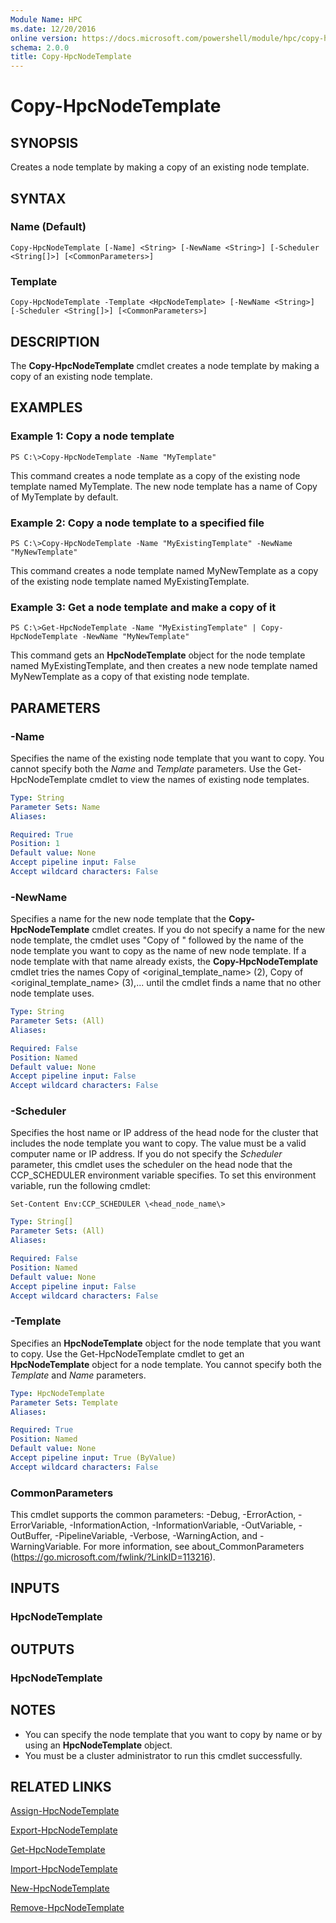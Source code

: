 ```yaml
---
Module Name: HPC
ms.date: 12/20/2016
online version: https://docs.microsoft.com/powershell/module/hpc/copy-hpcnodetemplate?view=windowsserver2012r2-ps&wt.mc_id=ps-gethelp
schema: 2.0.0
title: Copy-HpcNodeTemplate
---
```


# Copy-HpcNodeTemplate

## SYNOPSIS
Creates a node template by making a copy of an existing node template.

## SYNTAX

### Name (Default)
```
Copy-HpcNodeTemplate [-Name] <String> [-NewName <String>] [-Scheduler <String[]>] [<CommonParameters>]
```

### Template
```
Copy-HpcNodeTemplate -Template <HpcNodeTemplate> [-NewName <String>] [-Scheduler <String[]>] [<CommonParameters>]
```

## DESCRIPTION
The **Copy-HpcNodeTemplate** cmdlet creates a node template by making a copy of an existing node template.

## EXAMPLES

### Example 1: Copy a node template
```
PS C:\>Copy-HpcNodeTemplate -Name "MyTemplate"
```

This command creates a node template as a copy of the existing node template named MyTemplate.
The new node template has a name of Copy of MyTemplate by default.

### Example 2: Copy a node template to a specified file
```
PS C:\>Copy-HpcNodeTemplate -Name "MyExistingTemplate" -NewName "MyNewTemplate"
```

This command creates a node template named MyNewTemplate as a copy of the existing node template named MyExistingTemplate.

### Example 3: Get a node template and make a copy of it
```
PS C:\>Get-HpcNodeTemplate -Name "MyExistingTemplate" | Copy-HpcNodeTemplate -NewName "MyNewTemplate"
```

This command gets an **HpcNodeTemplate** object for the node template named MyExistingTemplate, and then creates a new node template named MyNewTemplate as a copy of that existing node template.

## PARAMETERS

### -Name
Specifies the name of the existing node template that you want to copy.
You cannot specify both the *Name* and *Template* parameters.
Use the Get-HpcNodeTemplate cmdlet to view the names of existing node templates.

```yaml
Type: String
Parameter Sets: Name
Aliases:

Required: True
Position: 1
Default value: None
Accept pipeline input: False
Accept wildcard characters: False
```

### -NewName
Specifies a name for the new node template that the **Copy-HpcNodeTemplate** cmdlet creates.
If you do not specify a name for the new node template, the cmdlet uses "Copy of " followed by the name of the node template you want to copy as the name of new node template.
If a node template with that name already exists, the **Copy-HpcNodeTemplate** cmdlet tries the names Copy of \<original_template_name\> (2), Copy of \<original_template_name\> (3),...
until the cmdlet finds a name that no other node template uses.

```yaml
Type: String
Parameter Sets: (All)
Aliases:

Required: False
Position: Named
Default value: None
Accept pipeline input: False
Accept wildcard characters: False
```

### -Scheduler
Specifies the host name or IP address of the head node for the cluster that includes the node template you want to copy.
The value must be a valid computer name or IP address.
If you do not specify the *Scheduler* parameter, this cmdlet uses the scheduler on the head node that the CCP_SCHEDULER environment variable specifies.
To set this environment variable, run the following cmdlet:

`Set-Content Env:CCP_SCHEDULER \<head_node_name\>`

```yaml
Type: String[]
Parameter Sets: (All)
Aliases:

Required: False
Position: Named
Default value: None
Accept pipeline input: False
Accept wildcard characters: False
```

### -Template
Specifies an **HpcNodeTemplate** object for the node template that you want to copy.
Use the Get-HpcNodeTemplate cmdlet to get an **HpcNodeTemplate** object for a node template.
You cannot specify both the *Template* and *Name* parameters.

```yaml
Type: HpcNodeTemplate
Parameter Sets: Template
Aliases:

Required: True
Position: Named
Default value: None
Accept pipeline input: True (ByValue)
Accept wildcard characters: False
```

### CommonParameters
This cmdlet supports the common parameters: -Debug, -ErrorAction, -ErrorVariable, -InformationAction, -InformationVariable, -OutVariable, -OutBuffer, -PipelineVariable, -Verbose, -WarningAction, and -WarningVariable. For more information, see about_CommonParameters (https://go.microsoft.com/fwlink/?LinkID=113216).

## INPUTS

### HpcNodeTemplate

## OUTPUTS

### HpcNodeTemplate

## NOTES
* You can specify the node template that you want to copy by name or by using an **HpcNodeTemplate** object.
* You must be a cluster administrator to run this cmdlet successfully.

## RELATED LINKS

[Assign-HpcNodeTemplate](./Assign-HpcNodeTemplate.md)

[Export-HpcNodeTemplate](./Export-HpcNodeTemplate.md)

[Get-HpcNodeTemplate](./Get-HpcNodeTemplate.md)

[Import-HpcNodeTemplate](./Import-HpcNodeTemplate.md)

[New-HpcNodeTemplate](./New-HpcNodeTemplate.md)

[Remove-HpcNodeTemplate](./Remove-HpcNodeTemplate.md)
